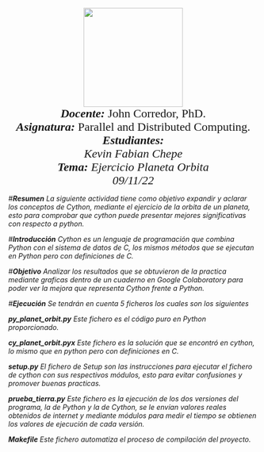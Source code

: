 <p align="center">
<FONT FACE="times new roman" SIZE=5>
<br>
<img src="https://res-5.cloudinary.com/crunchbase-production/image/upload/c_lpad,h_256,w_256,f_auto,q_auto:eco/v1455514364/pim02bzqvgz0hibsra41.png"
width="200" height="200">
</img>
<br>
<i><b>Docente:</b></i> John Corredor, PhD.
<br>
<i><b>Asignatura:</b></i> Parallel and Distributed Computing.
<br>
<i><b>Estudiantes:</b><br>Kevin Fabian Chepe<br>
<i><b>Tema:</b></i> Ejercicio Planeta Orbita
<br>
09/11/22
<br>
</FONT>
</p>

#**Resumen**
La siguiente actividad tiene como objetivo expandir y aclarar los conceptos de Cython, mediante el ejercicio de la orbita de un planeta, esto para comprobar que cython puede presentar mejores significativas con respecto a python.

#**Introducción**
Cython es un lenguaje de programación que combina Python con el sistema de datos de C, los mismos métodos que se ejecutan en Python pero con definiciones de C.

#**Objetivo**
Analizar los resultados que se obtuvieron de la practica mediante graficas dentro de un cuaderno en Google Colaboratory para poder ver la mejora que representa Cython frente a Python.

#**Ejecución**
Se tendrán en cuenta  5 ficheros los cuales son los siguientes

**py_planet_orbit.py**
Este fichero es el código puro en Python proporcionado.

**cy_planet_orbit.pyx**
Este fichero es la solución que se encontró en cython, lo mismo que en python pero con definiciones en C.

**setup.py**
El fichero de Setup son las instrucciones para ejecutar el fichero de cython con sus respectivos módulos, esto para evitar confusiones y promover buenas practicas.

**prueba_tierra.py**
Este fichero es la ejecución de los dos versiones del programa, la de Python y la de Cython, se le envían valores reales obtenidos de internet y mediante módulos para medir el tiempo se obtienen los valores de ejecución de cada versión.

**Makefile**
Este fichero automatiza el proceso de compilación del proyecto.

